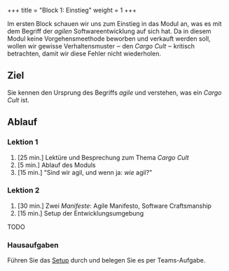 +++
title = "Block 1: Einstieg"
weight = 1
+++

Im ersten Block schauen wir uns zum Einstieg in das Modul an, was es mit dem
Begriff der _agilen_ Softwareentwicklung auf sich hat. Da in diesem Modul keine
Vorgehensmeethode beworben und verkauft werden soll, wollen wir gewisse
Verhaltensmuster ‒ den _Cargo Cult_ ‒ kritisch betrachten, damit wir diese
Fehler nicht wiederholen.

## Ziel

Sie kennen den Ursprung des Begriffs _agile_ und verstehen, was ein _Cargo Cult_
ist.

## Ablauf

### Lektion 1

1. [25 min.] Lektüre und Besprechung zum Thema _Cargo Cult_
2. [5 min.] Ablauf des Moduls
3. [15 min.] "Sind wir agil, und wenn ja: _wie_ agil?"

### Lektion 2

1. [30 min.] Zwei _Manifeste_: Agile Manifesto, Software Craftsmanship
2. [15 min.] Setup der Entwicklungsumgebung

TODO

### Hausaufgaben

Führen Sie das [Setup](/setup) durch und belegen Sie es per Teams-Aufgabe.
